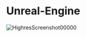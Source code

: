 # Unreal-Engine

![HighresScreenshot00000](https://user-images.githubusercontent.com/32031460/83362849-373a9300-a39d-11ea-9d9c-b1db8a3970bd.png)
